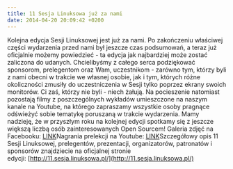 ```yaml
---
title: 11 Sesja Linuksowa już za nami
date: 2014-04-20 20:09:42 +0200
---
```

Kolejna edycja Sesji Linuksowej jest już za nami. Po zakończeniu właściwej części wydarzenia przed nami był jeszcze czas podsumowań, a&nbsp;teraz już oficjalnie możemy powiedzieć - ta edycja jak najbardziej może zostać zaliczona do udanych. Chcielibyśmy z całego serca podziękować sponsorom, prelegentom oraz&nbsp;Wam, uczestnikom - zarówno tym, którzy byli z nami obecni w trakcie we własnej osobie, jak i tym, których różne okoliczności zmusiły do uczestniczenia w Sesji tylko poprzez ekrany swoich monitorów. Ci zaś, którzy nie byli - niech żałują. Na pocieszenie natomiast pozostają filmy z poszczególnych wykładów umieszczone na naszym kanale na Youtube, na którego zapraszamy wszystkie osoby pragnące odświeżyć sobie tematykę poruszaną w trakcie wydarzenia. Mamy nadzieję, że w przyszłym roku na kolejnej edycji spotkamy się z jeszcze większą liczbą osób zainteresowanych Open Sourcem! Galeria zdjęć na Facebooku: [LINK](https://www.facebook.com/media/set/?set=a.692326050809365.1073741834.204638909578084&type=1)Nagrania prelekcji na Youtube: [LINK](http://www.youtube.com/playlist?list=PLTvZBPQxCI8HwLmCc52DQBr-PSqkJwZWX)Szczegółowy opis 11 Sesji Linuksowej, prelegentów, prezentacji, organizatorów, patronatów i sponsorów znajdziecie na oficjalnej stronie edycji:&nbsp;[http://11.sesja.linuksowa.pl/](http://11.sesja.linuksowa.pl/)

